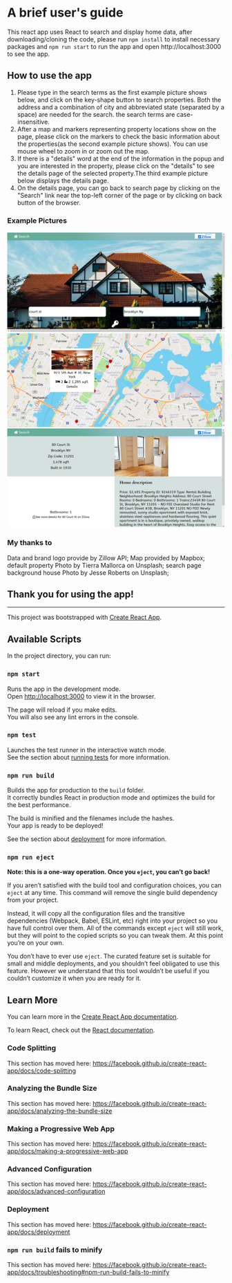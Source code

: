# A brief user's guide

This react app uses React to search and display home data, after downloading/cloning the code, please run `npm install` to install necessary packages and `npm run start` to run the app and open http://localhost:3000 to see the app.

## How to use the app

1.  Please type in the search terms as the first example picture shows below, and click on the key-shape button to search properties. Both the address and a combination of city and abbreviated state (separated by a space) are needed for the search. the search terms are case-insensitive.
2.  After a map and markers representing property locations show on the page, please click on the markers to check the basic information about the properties(as the second example picture shows). You can use mouse wheel to zoom in or zoom out the map.
3.  If there is a "details" word at the end of the information in the popup and you are interested in the property, please click on the "details" to see the details page of the selected property.The third example picture below displays the details page.
4.  On the details page, you can go back to search page by clicking on the "Search" link near the top-left corner of the page or by clicking on back button of the browser.

### Example Pictures

![](src/assets/examplePic1.png)
![](src/assets/examplePic2.png)
![](src/assets/examplePic3.png)

### My thanks to

Data and brand logo provide by Zillow API;
Map provided by Mapbox;
default property Photo by Tierra Mallorca on Unsplash;
search page background house Photo by Jesse Roberts on Unsplash;

## Thank you for using the app!

---

This project was bootstrapped with [Create React App](https://github.com/facebook/create-react-app).

## Available Scripts

In the project directory, you can run:

### `npm start`

Runs the app in the development mode.<br>
Open [http://localhost:3000](http://localhost:3000) to view it in the browser.

The page will reload if you make edits.<br>
You will also see any lint errors in the console.

### `npm test`

Launches the test runner in the interactive watch mode.<br>
See the section about [running tests](https://facebook.github.io/create-react-app/docs/running-tests) for more information.

### `npm run build`

Builds the app for production to the `build` folder.<br>
It correctly bundles React in production mode and optimizes the build for the best performance.

The build is minified and the filenames include the hashes.<br>
Your app is ready to be deployed!

See the section about [deployment](https://facebook.github.io/create-react-app/docs/deployment) for more information.

### `npm run eject`

**Note: this is a one-way operation. Once you `eject`, you can’t go back!**

If you aren’t satisfied with the build tool and configuration choices, you can `eject` at any time. This command will remove the single build dependency from your project.

Instead, it will copy all the configuration files and the transitive dependencies (Webpack, Babel, ESLint, etc) right into your project so you have full control over them. All of the commands except `eject` will still work, but they will point to the copied scripts so you can tweak them. At this point you’re on your own.

You don’t have to ever use `eject`. The curated feature set is suitable for small and middle deployments, and you shouldn’t feel obligated to use this feature. However we understand that this tool wouldn’t be useful if you couldn’t customize it when you are ready for it.

## Learn More

You can learn more in the [Create React App documentation](https://facebook.github.io/create-react-app/docs/getting-started).

To learn React, check out the [React documentation](https://reactjs.org/).

### Code Splitting

This section has moved here: https://facebook.github.io/create-react-app/docs/code-splitting

### Analyzing the Bundle Size

This section has moved here: https://facebook.github.io/create-react-app/docs/analyzing-the-bundle-size

### Making a Progressive Web App

This section has moved here: https://facebook.github.io/create-react-app/docs/making-a-progressive-web-app

### Advanced Configuration

This section has moved here: https://facebook.github.io/create-react-app/docs/advanced-configuration

### Deployment

This section has moved here: https://facebook.github.io/create-react-app/docs/deployment

### `npm run build` fails to minify

This section has moved here: https://facebook.github.io/create-react-app/docs/troubleshooting#npm-run-build-fails-to-minify
